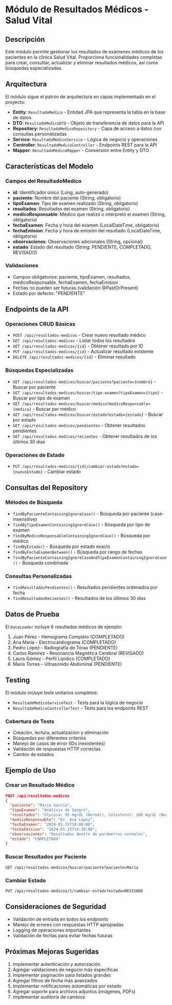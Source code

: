 # Módulo de Resultados Médicos - Salud Vital

## Descripción
Este módulo permite gestionar los resultados de exámenes médicos de los pacientes en la clínica Salud Vital. Proporciona funcionalidades completas para crear, consultar, actualizar y eliminar resultados médicos, así como búsquedas especializadas.

## Arquitectura
El módulo sigue el patrón de arquitectura en capas implementado en el proyecto:

- **Entity**: `ResultadoMedico` - Entidad JPA que representa la tabla en la base de datos
- **DTO**: `ResultadoMedicoDTO` - Objeto de transferencia de datos para la API
- **Repository**: `ResultadoMedicoRepository` - Capa de acceso a datos con consultas personalizadas
- **Service**: `ResultadoMedicoService` - Lógica de negocio y operaciones
- **Controller**: `ResultadoMedicoController` - Endpoints REST para la API
- **Mapper**: `ResultadoMedicoMapper` - Conversión entre Entity y DTO

## Características del Modelo

### Campos del ResultadoMedico
- **id**: Identificador único (Long, auto-generado)
- **paciente**: Nombre del paciente (String, obligatorio)
- **tipoExamen**: Tipo de examen realizado (String, obligatorio)
- **resultados**: Resultados del examen (String, obligatorio)
- **medicoResponsable**: Médico que realizó o interpretó el examen (String, obligatorio)
- **fechaExamen**: Fecha y hora del examen (LocalDateTime, obligatorio)
- **fechaEmision**: Fecha y hora de emisión del resultado (LocalDateTime, obligatorio)
- **observaciones**: Observaciones adicionales (String, opcional)
- **estado**: Estado del resultado (String: PENDIENTE, COMPLETADO, REVISADO)

### Validaciones
- Campos obligatorios: paciente, tipoExamen, resultados, medicoResponsable, fechaExamen, fechaEmision
- Fechas no pueden ser futuras (validación @PastOrPresent)
- Estado por defecto: "PENDIENTE"

## Endpoints de la API

### Operaciones CRUD Básicas
- `POST /api/resultados-medicos` - Crear nuevo resultado médico
- `GET /api/resultados-medicos` - Listar todos los resultados
- `GET /api/resultados-medicos/{id}` - Obtener resultado por ID
- `PUT /api/resultados-medicos/{id}` - Actualizar resultado existente
- `DELETE /api/resultados-medicos/{id}` - Eliminar resultado

### Búsquedas Especializadas
- `GET /api/resultados-medicos/buscar/paciente?paciente={nombre}` - Buscar por paciente
- `GET /api/resultados-medicos/buscar/tipo-examen?tipoExamen={tipo}` - Buscar por tipo de examen
- `GET /api/resultados-medicos/buscar/medico?medicoResponsable={medico}` - Buscar por médico
- `GET /api/resultados-medicos/buscar/estado?estado={estado}` - Buscar por estado
- `GET /api/resultados-medicos/pendientes` - Obtener resultados pendientes
- `GET /api/resultados-medicos/recientes` - Obtener resultados de los últimos 30 días

### Operaciones de Estado
- `PUT /api/resultados-medicos/{id}/cambiar-estado?estado={nuevoEstado}` - Cambiar estado

## Consultas del Repository

### Métodos de Búsqueda
- `findByPacienteContainingIgnoreCase()` - Búsqueda por paciente (case-insensitive)
- `findByTipoExamenContainingIgnoreCase()` - Búsqueda por tipo de examen
- `findByMedicoResponsableContainingIgnoreCase()` - Búsqueda por médico
- `findByEstado()` - Búsqueda por estado exacto
- `findByFechaExamenBetween()` - Búsqueda por rango de fechas
- `findByPacienteContainingIgnoreCaseAndTipoExamenContainingIgnoreCase()` - Búsqueda combinada

### Consultas Personalizadas
- `findResultadosPendientes()` - Resultados pendientes ordenados por fecha
- `findResultadosRecientes()` - Resultados de los últimos 30 días

## Datos de Prueba
El `DataLoader` incluye 6 resultados médicos de ejemplo:
1. Juan Pérez - Hemograma Completo (COMPLETADO)
2. Ana María - Electrocardiograma (COMPLETADO)
3. Pedro López - Radiografía de Tórax (PENDIENTE)
4. Carlos Ramírez - Resonancia Magnética Cerebral (REVISADO)
5. Laura Gómez - Perfil Lipídico (COMPLETADO)
6. María Torres - Ultrasonido Abdominal (PENDIENTE)

## Testing
El módulo incluye tests unitarios completos:
- `ResultadoMedicoServiceTest` - Tests para la lógica de negocio
- `ResultadoMedicoControllerTest` - Tests para los endpoints REST

### Cobertura de Tests
- Creación, lectura, actualización y eliminación
- Búsquedas por diferentes criterios
- Manejo de casos de error (IDs inexistentes)
- Validación de respuestas HTTP correctas
- Cambio de estados

## Ejemplo de Uso

### Crear un Resultado Médico
```json
POST /api/resultados-medicos
{
  "paciente": "María García",
  "tipoExamen": "Análisis de Sangre",
  "resultados": "Glucosa: 95 mg/dL (Normal), Colesterol: 180 mg/dL (Normal)",
  "medicoResponsable": "Dr. Ana López",
  "fechaExamen": "2024-01-15T10:00:00",
  "fechaEmision": "2024-01-15T14:30:00",
  "observaciones": "Resultados dentro de parámetros normales",
  "estado": "COMPLETADO"
}
```

### Buscar Resultados por Paciente
```
GET /api/resultados-medicos/buscar/paciente?paciente=María
```

### Cambiar Estado
```
PUT /api/resultados-medicos/1/cambiar-estado?estado=REVISADO
```

## Consideraciones de Seguridad
- Validación de entrada en todos los endpoints
- Manejo de errores con respuestas HTTP apropiadas
- Logging de operaciones importantes
- Validación de fechas para evitar fechas futuras

## Próximas Mejoras Sugeridas
1. Implementar autenticación y autorización
2. Agregar validaciones de negocio más específicas
3. Implementar paginación para listados grandes
4. Agregar filtros de fecha más avanzados
5. Implementar notificaciones automáticas por estado
6. Agregar soporte para archivos adjuntos (imágenes, PDFs)
7. Implementar auditoría de cambios
